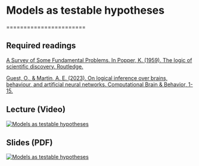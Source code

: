 # Models as testable hypotheses
=======================

## Required readings

[A Survey of Some Fundamental Problems. In Popper, K. (1959). The logic of scientific discovery. Routledge.](https://books.google.com/books?hl=en&lr=&id=LWSBAgAAQBAJ&oi=fnd&pg=PP1&dq=A+Survey+of+Some+Fundamental+Problems.+In+Popper,+K.+(1959).+The+logic+of+scientific+discovery&ots=pBCh1Y-LfM&sig=As904u9ySGdgrjTL8X-HCqsFdco#v=onepage&q&f=false)

[Guest, O., & Martin, A. E. (2023). On logical inference over brains, behaviour, and artificial neural networks. Computational Brain & Behavior, 1-15.](https://link.springer.com/article/10.1007/s42113-022-00166-x)


## Lecture (Video)

[![Models as testable hypotheses](../thumbnails/models-as-testable-hypotheses.jpeg)](https://youtu.be/aJUWPnRpnpQ "Models as testable hypotheses")

## Slides (PDF)

[![Models as testable hypotheses](../thumbnails/models-as-testable-hypotheses.jpeg)](https://github.com/CoAxLab/Data-Explorations/blob/main/book/slides/models-as-testable-hypotheses.pdf "Models as testable hypotheses")
